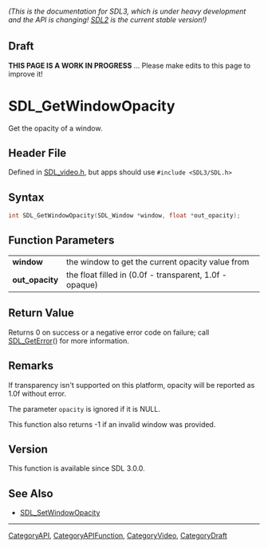 ###### (This is the documentation for SDL3, which is under heavy development and the API is changing! [SDL2](https://wiki.libsdl.org/SDL2/) is the current stable version!)

## Draft

**THIS PAGE IS A WORK IN PROGRESS** ... Please make edits to this page to improve it!



<!-- #*^*^*^*^*See https://wiki.libsdl.org/SGFunctions for details on editing this page*^*^*^*^* -->
# SDL_GetWindowOpacity

Get the opacity of a window.

## Header File

Defined in [SDL_video.h](https://github.com/libsdl-org/SDL/blob/main/include/SDL3/SDL_video.h), but apps should use `#include <SDL3/SDL.h>`

## Syntax

```c
int SDL_GetWindowOpacity(SDL_Window *window, float *out_opacity);

```

## Function Parameters

|                     |                                                         |
| ------------------- | ------------------------------------------------------- |
| **window**          | the window to get the current opacity value from        |
| **out_opacity**     | the float filled in (0.0f - transparent, 1.0f - opaque) |

## Return Value

Returns 0 on success or a negative error code on failure; call
[SDL_GetError](SDL_GetError)() for more information.

## Remarks

If transparency isn't supported on this platform, opacity will be reported
as 1.0f without error.

The parameter `opacity` is ignored if it is NULL.

This function also returns -1 if an invalid window was provided.

## Version

This function is available since SDL 3.0.0.

## See Also

* [SDL_SetWindowOpacity](SDL_SetWindowOpacity)

----
[CategoryAPI](CategoryAPI), [CategoryAPIFunction](CategoryAPIFunction), [CategoryVideo](CategoryVideo), [CategoryDraft](CategoryDraft)
<!-- #See the Style Guide for instructions on editing the footer. -->


